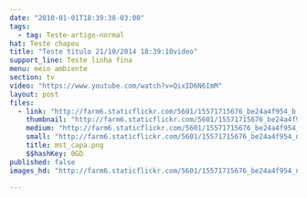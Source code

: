 ```yaml
---
date: "2010-01-01T18:39:38-03:00"
tags:
  - tag: Teste-artigo-normal
hat: Teste chapeu
title: "Teste titulo 21/10/2014 18:39:10video"
support_line: Teste linha fina
menu: meio ambiente
section: tv
video: "https://www.youtube.com/watch?v=QixID6N6ImM"
layout: post
files:
  - link: "http://farm6.staticflickr.com/5601/15571715676_be24a4f954_b.jpg"
    thumbnail: "http://farm6.staticflickr.com/5601/15571715676_be24a4f954_t.jpg"
    medium: "http://farm6.staticflickr.com/5601/15571715676_be24a4f954_z.jpg"
    small: "http://farm6.staticflickr.com/5601/15571715676_be24a4f954_n.jpg"
    title: mst_capa.png
    $$hashKey: 0GD
published: false
images_hd: "http://farm6.staticflickr.com/5601/15571715676_be24a4f954_n.jpg"

---
```

